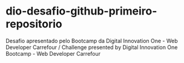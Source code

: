 # dio-desafio-github-primeiro-repositorio
Desafio apresentado pelo Bootcamp da Digital Innovation One - Web Developer Carrefour / Challenge presented by Digital Innovation One Bootcamp - Web Developer Carrefour
